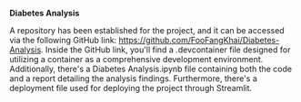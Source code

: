 **Diabetes Analysis**

A repository has been established for the project, and it can be accessed via the following GitHub link: https://github.com/FooFangKhai/Diabetes-Analysis. Inside the GitHub link, you'll find a .devcontainer file designed for utilizing a container as a comprehensive development environment. Additionally, there's a Diabetes Analysis.ipynb file containing both the code and a report detailing the analysis findings. Furthermore, there's a deployment file used for deploying the project through Streamlit.
